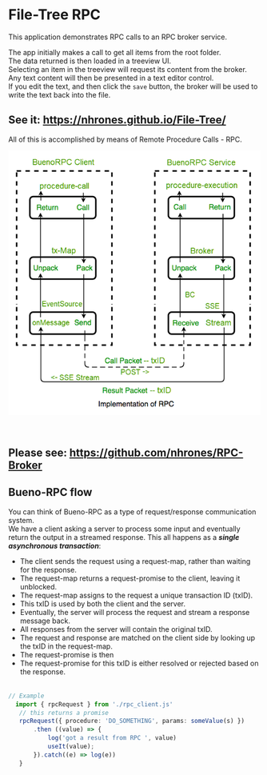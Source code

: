 # File-Tree RPC

This application demonstrates RPC calls to an RPC broker service.    

The app initially makes a call to get all items from the root folder.    
The data returned is then loaded in a treeview UI.    
Selecting an item in the treeview will request its content from the broker.    
Any text content will then be presented in a text editor control.    
If you edit the text, and then click the `save` button, the broker will be used to write the text back into the file.     

## See it: https://nhrones.github.io/File-Tree/    

All of this is accomplished by means of Remote Procedure Calls - RPC.     

![Alt text](RPC.png)

<br/>

## Please see: https://github.com/nhrones/RPC-Broker

## Bueno-RPC flow
You can think of Bueno-RPC as a type of request/response communication system.    
We have a client asking a server to process some input and eventually return the output in a streamed response. This all happens as a **_single asynchronous transaction_**:    
  - The client sends the request using a request-map, rather than waiting for the response. 
  - The request-map returns a request-promise to the client, leaving it unblocked.    
  - The request-map assigns to the request a unique transaction ID (txID). 
  - This txID is used by both the client and the server.    
  - Eventually, the server will process the request and stream a response message back.
  - All responses from the server will contain the original txID. 
  - The request and response are matched on the client side by looking up the txID in the request-map.
  - The request-promise is then
  - The request-promise for this txID is either resolved or rejected based on the response. 

  ```ts

  // Example
    import { rpcRequest } from './rpc_client.js'
     // this returns a promise
     rpcRequest({ procedure: 'DO_SOMETHING', params: someValue(s) })
         .then ((value) => {
             log('got a result from RPC ', value)
             useIt(value);
         }).catch((e) => log(e))
     }
  ```